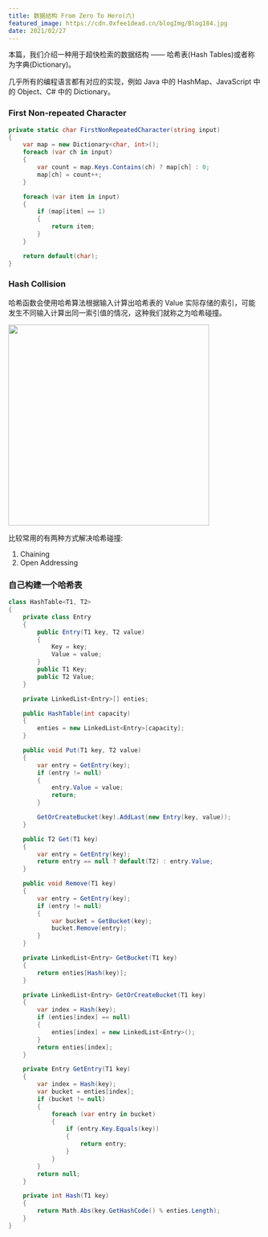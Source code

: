 ```yaml
---
title: 数据结构 From Zero To Hero(六)
featured_image: https://cdn.0xfee1dead.cn/blogImg/Blog184.jpg
date: 2021/02/27
---
```


本篇，我们介绍一种用于超快检索的数据结构 —— 哈希表(Hash Tables)或者称为字典(Dictionary)。

几乎所有的编程语言都有对应的实现，例如 Java 中的 HashMap、JavaScript 中的 Object、C# 中的 Dictionary。

### First Non-repeated Character
``` csharp
private static char FirstNonRepeatedCharacter(string input)
{
    var map = new Dictionary<char, int>();
    foreach (var ch in input)
    {
        var count = map.Keys.Contains(ch) ? map[ch] : 0;
        map[ch] = count++;
    }

    foreach (var item in input)
    {
        if (map[item] == 1)
        {
            return item;
        }
    }

    return default(char);
}
```

### Hash Collision
哈希函数会使用哈希算法根据输入计算出哈希表的 Value 实际存储的索引，可能发生不同输入计算出同一索引值的情况，这种我们就称之为哈希碰撞。

<img src="https://cdn.0xfee1dead.cn/contentImg/hashtable/hash_collision.png" width="400px" alt="">

比较常用的有两种方式解决哈希碰撞: 
1. Chaining
2. Open Addressing

### 自己构建一个哈希表
``` csharp
class HashTable<T1, T2>
{
    private class Entry
    {
        public Entry(T1 key, T2 value)
        {
            Key = key;
            Value = value;
        }
        public T1 Key;
        public T2 Value;
    }

    private LinkedList<Entry>[] enties;

    public HashTable(int capacity)
    {
        enties = new LinkedList<Entry>[capacity];
    }

    public void Put(T1 key, T2 value)
    {
        var entry = GetEntry(key);
        if (entry != null)
        {
            entry.Value = value;
            return;
        }

        GetOrCreateBucket(key).AddLast(new Entry(key, value));
    }

    public T2 Get(T1 key)
    {
        var entry = GetEntry(key);
        return entry == null ? default(T2) : entry.Value;
    }

    public void Remove(T1 key)
    {
        var entry = GetEntry(key);
        if (entry != null)
        {
            var bucket = GetBucket(key);
            bucket.Remove(entry);
        }
    }

    private LinkedList<Entry> GetBucket(T1 key)
    {
        return enties[Hash(key)];
    }

    private LinkedList<Entry> GetOrCreateBucket(T1 key)
    {
        var index = Hash(key);
        if (enties[index] == null)
        {
            enties[index] = new LinkedList<Entry>();
        }
        return enties[index];
    }

    private Entry GetEntry(T1 key)
    {
        var index = Hash(key);
        var bucket = enties[index];
        if (bucket != null)
        {
            foreach (var entry in bucket)
            {
                if (entry.Key.Equals(key))
                {
                    return entry;
                }
            }
        }
        return null;
    }

    private int Hash(T1 key)
    {
        return Math.Abs(key.GetHashCode() % enties.Length);
    }
}
```